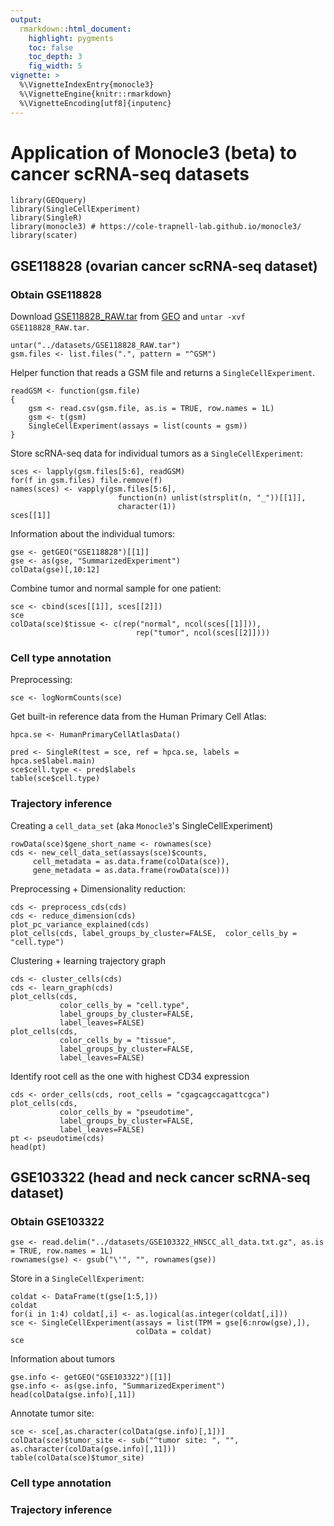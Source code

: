 ```yaml
---
output:
  rmarkdown::html_document:
    highlight: pygments
    toc: false
    toc_depth: 3
    fig_width: 5
vignette: >
  %\VignetteIndexEntry{monocle3}
  %\VignetteEngine{knitr::rmarkdown}
  %\VignetteEncoding[utf8]{inputenc}  
---
```


# Application of Monocle3 (beta) to cancer scRNA-seq datasets

```{r, message = FALSE, warning = FALSE}
library(GEOquery)
library(SingleCellExperiment)
library(SingleR)
library(monocle3) # https://cole-trapnell-lab.github.io/monocle3/
library(scater)
```

## GSE118828 (ovarian cancer scRNA-seq dataset)

### Obtain GSE118828

Download [GSE118828_RAW.tar](https://www.ncbi.nlm.nih.gov/geo/query/acc.cgi?acc=GSE118828)
from [GEO](https://www.ncbi.nlm.nih.gov/geo/) and `untar -xvf GSE118828_RAW.tar`.

```{r}
untar("../datasets/GSE118828_RAW.tar")
gsm.files <- list.files(".", pattern = "^GSM")
```

Helper function that reads a GSM file and returns a `SingleCellExperiment`.
```{r} 
readGSM <- function(gsm.file)
{
    gsm <- read.csv(gsm.file, as.is = TRUE, row.names = 1L)
    gsm <- t(gsm)
    SingleCellExperiment(assays = list(counts = gsm))    
}
```

Store scRNA-seq data for individual tumors as a `SingleCellExperiment`:
```{r}
sces <- lapply(gsm.files[5:6], readGSM)
for(f in gsm.files) file.remove(f)
names(sces) <- vapply(gsm.files[5:6], 
                        function(n) unlist(strsplit(n, "_"))[[1]], 
                        character(1))
sces[[1]]
```

Information about the individual tumors:
```{r, message = FALSE}
gse <- getGEO("GSE118828")[[1]]
gse <- as(gse, "SummarizedExperiment")
colData(gse)[,10:12]
```

Combine tumor and normal sample for one patient:
```{r}
sce <- cbind(sces[[1]], sces[[2]])
sce
colData(sce)$tissue <- c(rep("normal", ncol(sces[[1]])), 
                            rep("tumor", ncol(sces[[2]])))
```

### Cell type annotation

Preprocessing:
```{r}
sce <- logNormCounts(sce)
```

Get built-in reference data from the Human Primary Cell Atlas:
```{r, message = FALSE}
hpca.se <- HumanPrimaryCellAtlasData()
```

```{r}
pred <- SingleR(test = sce, ref = hpca.se, labels = hpca.se$label.main)
sce$cell.type <- pred$labels
table(sce$cell.type)
```

### Trajectory inference

Creating a `cell_data_set` (aka `Monocle3`'s SingleCellExperiment)
```{r}
rowData(sce)$gene_short_name <- rownames(sce)
cds <- new_cell_data_set(assays(sce)$counts,
     cell_metadata = as.data.frame(colData(sce)),
     gene_metadata = as.data.frame(rowData(sce)))
```

Preprocessing + Dimensionality reduction:
```{r, message = FALSE}
cds <- preprocess_cds(cds)
cds <- reduce_dimension(cds)
plot_pc_variance_explained(cds)
plot_cells(cds, label_groups_by_cluster=FALSE,  color_cells_by = "cell.type")
```

Clustering + learning trajectory graph
```{r, message = FALSE}
cds <- cluster_cells(cds)
cds <- learn_graph(cds)
plot_cells(cds,
           color_cells_by = "cell.type",
           label_groups_by_cluster=FALSE,
           label_leaves=FALSE)
plot_cells(cds,
           color_cells_by = "tissue",
           label_groups_by_cluster=FALSE,
           label_leaves=FALSE)
```

Identify root cell as the one with highest CD34 expression 
```{r, message = FALSE}
cds <- order_cells(cds, root_cells = "cgagcagccagattcgca")
plot_cells(cds,
           color_cells_by = "pseudotime",
           label_groups_by_cluster=FALSE,
           label_leaves=FALSE)
pt <- pseudotime(cds)
head(pt)
```

## GSE103322 (head and neck cancer scRNA-seq dataset)

### Obtain GSE103322

```{r, eval = FALSE}
gse <- read.delim("../datasets/GSE103322_HNSCC_all_data.txt.gz", as.is = TRUE, row.names = 1L)
rownames(gse) <- gsub("\'", "", rownames(gse))
```

Store in a `SingleCellExperiment`:
```{r, eval=FALSE} 
coldat <- DataFrame(t(gse[1:5,]))
coldat
for(i in 1:4) coldat[,i] <- as.logical(as.integer(coldat[,i]))
sce <- SingleCellExperiment(assays = list(TPM = gse[6:nrow(gse),]),
                            colData = coldat)
sce
```

Information about tumors
```{r, eval=FALSE}
gse.info <- getGEO("GSE103322")[[1]]
gse.info <- as(gse.info, "SummarizedExperiment")
head(colData(gse.info)[,11])
```

Annotate tumor site:
```{r, eval=FALSE}
sce <- sce[,as.character(colData(gse.info)[,1])]
colData(sce)$tumor_site <- sub("^tumor site: ", "", as.character(colData(gse.info)[,11]))
table(colData(sce)$tumor_site)
```

### Cell type annotation


### Trajectory inference
